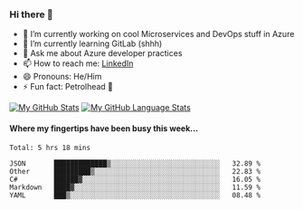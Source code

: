 ### Hi there 👋

- 🔭 I’m currently working on cool Microservices and DevOps stuff in Azure
- 🌱 I’m currently learning GitLab (shhh)
- 💬 Ask me about Azure developer practices
- 📫 How to reach me: [LinkedIn](https://www.linkedin.com/in/gordonbyers/)
- 😄 Pronouns: He/Him 
- ⚡ Fun fact: Petrolhead 🚙

[![My GitHub Stats](https://github-readme-stats.vercel.app/api/?username=gordonby&count_private=true&theme=tokyonight&showicons=true)]()
[![My GitHub Language Stats](https://github-readme-stats.vercel.app/api/top-langs/?username=gordonby&langs_count=5&theme=tokyonight)]()

#### Where my fingertips have been busy this week... 
<!--START_SECTION:waka-->
```text
Total: 5 hrs 18 mins

JSON       █████████████▒░░░░░░░░░░░░░░░░░░░░░░░░░░░   32.89 % 
Other      █████████▒░░░░░░░░░░░░░░░░░░░░░░░░░░░░░░░   22.83 % 
C#         ██████▓░░░░░░░░░░░░░░░░░░░░░░░░░░░░░░░░░░   16.05 % 
Markdown   ████▓░░░░░░░░░░░░░░░░░░░░░░░░░░░░░░░░░░░░   11.59 % 
YAML       ███▒░░░░░░░░░░░░░░░░░░░░░░░░░░░░░░░░░░░░░   08.48 % 
```
<!--END_SECTION:waka-->
